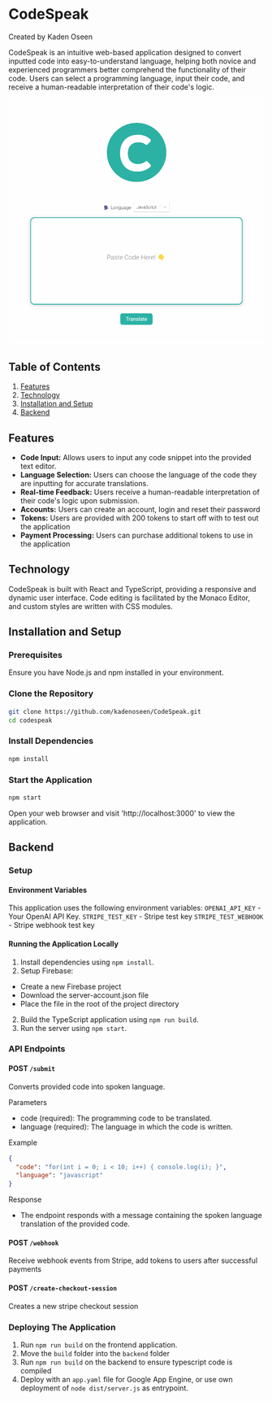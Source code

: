 # CodeSpeak

Created by Kaden Oseen

CodeSpeak is an intuitive web-based application designed to convert inputted code into easy-to-understand language, helping both novice and experienced programmers better comprehend the functionality of their code. Users can select a programming language, input their code, and receive a human-readable interpretation of their code's logic.

![screenshot](./example.png)

## Table of Contents

1. [Features](#features)
2. [Technology](#technology)
3. [Installation and Setup](#installation-and-setup)
4. [Backend](#backend)

## Features

- **Code Input:** Allows users to input any code snippet into the provided text editor.
- **Language Selection:** Users can choose the language of the code they are inputting for accurate translations.
- **Real-time Feedback:** Users receive a human-readable interpretation of their code's logic upon submission.
- **Accounts:** Users can create an account, login and reset their password
- **Tokens:** Users are provided with 200 tokens to start off with to test out the application
- **Payment Processing:** Users can purchase additional tokens to use in the application

## Technology

CodeSpeak is built with React and TypeScript, providing a responsive and dynamic user interface. Code editing is facilitated by the Monaco Editor, and custom styles are written with CSS modules.

## Installation and Setup

### Prerequisites

Ensure you have Node.js and npm installed in your environment. 

### Clone the Repository

```bash
git clone https://github.com/kadenoseen/CodeSpeak.git
cd codespeak
```

### Install Dependencies
```bash
npm install
```

### Start the Application
```bash
npm start
```
Open your web browser and visit 'http://localhost:3000' to view the application.


## Backend

### Setup
#### Environment Variables
This application uses the following environment variables:
`OPENAI_API_KEY` - Your OpenAI API Key.
`STRIPE_TEST_KEY` - Stripe test key
`STRIPE_TEST_WEBHOOK` - Stripe webhook test key

#### Running the Application Locally
1. Install dependencies using `npm install`.
2. Setup Firebase:
  - Create a new Firebase project
  - Download the server-account.json file
  - Place the file in the root of the project directory
2. Build the TypeScript application using `npm run build`.
3. Run the server using `npm start`.

### API Endpoints
#### POST `/submit`
Converts provided code into spoken language.

Parameters
- code (required): The programming code to be translated.
- language (required): The language in which the code is written.

Example
```json
{
  "code": "for(int i = 0; i < 10; i++) { console.log(i); }",
  "language": "javascript"
}
```

Response
- The endpoint responds with a message containing the spoken language translation of the provided code.

#### POST `/webhook`
Receive webhook events from Stripe, add tokens to users after successful payments

#### POST `/create-checkout-session`
Creates a new stripe checkout session

### Deploying The Application
1. Run `npm run build` on the frontend application.
2. Move the `build` folder into the `backend` folder
3. Run `npm run build` on the backend to ensure typescript code is compiled
4. Deploy with an `app.yaml` file for Google App Engine, or use own deployment of `node dist/server.js` as entrypoint.
